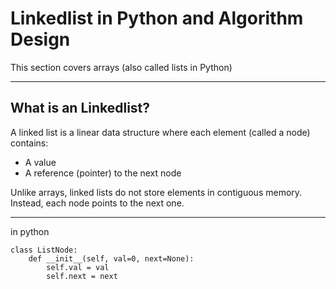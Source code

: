 # Linkedlist in Python and Algorithm Design

This section covers arrays (also called lists in Python) 

---

## What is an Linkedlist?
A linked list is a linear data structure where each element (called a node) contains:

- A value
- A reference (pointer) to the next node

Unlike arrays, linked lists do not store elements in contiguous memory. Instead, each node points to the next one.

---

in python 
```commandline
class ListNode:
    def __init__(self, val=0, next=None):
        self.val = val
        self.next = next

```

